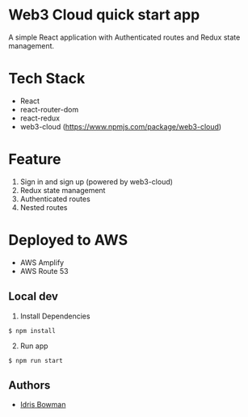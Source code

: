 # Web3 Cloud quick start app
A simple React application with Authenticated routes and Redux state management.

# Tech Stack
- React
- react-router-dom
- react-redux
- web3-cloud (https://www.npmjs.com/package/web3-cloud)

# Feature
1. Sign in and sign up (powered by web3-cloud)
2. Redux state management
3. Authenticated routes
4. Nested routes

# Deployed to AWS
- AWS Amplify
- AWS Route 53

## Local dev
1. Install Dependencies
```
$ npm install
```

2. Run app
```
$ npm run start
```

## Authors
*  [Idris Bowman](https://www.linkedin.com/in/idris-bowman)


